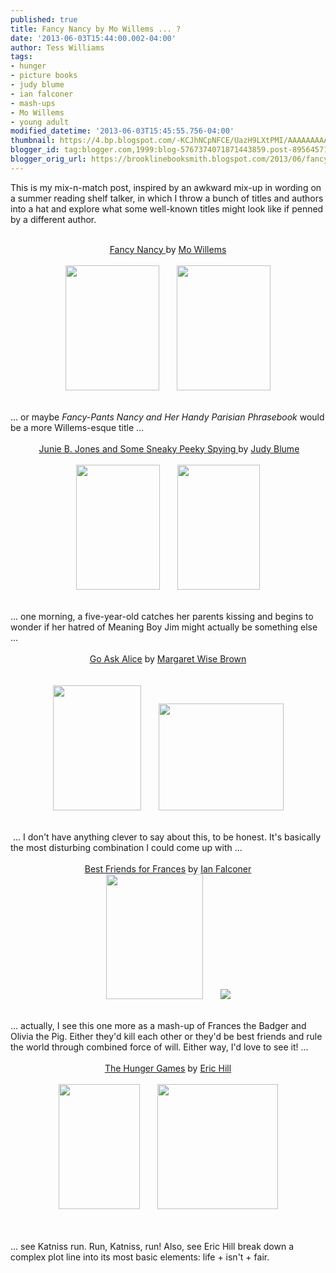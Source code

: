 ```yaml
---
published: true
title: Fancy Nancy by Mo Willems ... ?
date: '2013-06-03T15:44:00.002-04:00'
author: Tess Williams
tags:
- hunger
- picture books
- judy blume
- ian falconer
- mash-ups
- Mo Willems
- young adult
modified_datetime: '2013-06-03T15:45:55.756-04:00'
thumbnail: https://4.bp.blogspot.com/-KCJhNCpNFCE/UazH9LXtPMI/AAAAAAAAAe8/P1cYxlN5oCk/s72-c/fancy+nancy.JPG
blogger_id: tag:blogger.com,1999:blog-5767374071871443859.post-895645719304741132
blogger_orig_url: https://brooklinebooksmith.blogspot.com/2013/06/fancy-nancy-by-mo-willems.html
---
```


This is my mix-n-match post, inspired by an awkward mix-up in wording on a summer reading shelf talker, in which I throw a bunch of titles and authors into a hat and explore what some well-known titles might look like if penned by a different author.<br /><br /><div style="text-align: center;"><a href="https://www.brooklinebooksmith-shop.com/book/9780060542092"><u>Fancy Nancy</u>&nbsp;</a>by&nbsp;<a href="https://www.brooklinebooksmith-shop.com/book/9781423174912">Mo Willems</a></div><br /><div class="separator" style="clear: both; text-align: center;"><a href="https://4.bp.blogspot.com/-KCJhNCpNFCE/UazH9LXtPMI/AAAAAAAAAe8/P1cYxlN5oCk/s1600/fancy+nancy.JPG" imageanchor="1" style="margin-left: 1em; margin-right: 1em;"><img border="0" height="200" src="https://4.bp.blogspot.com/-KCJhNCpNFCE/UazH9LXtPMI/AAAAAAAAAe8/P1cYxlN5oCk/s1600/fancy+nancy.JPG" width="150" /></a><a href="https://4.bp.blogspot.com/-gFKmbKJFmdg/UazH8TeY1tI/AAAAAAAAAe0/RADL-kjPPEc/s1600/willems.JPG" imageanchor="1" style="margin-left: 1em; margin-right: 1em;"><img border="0" height="200" src="https://4.bp.blogspot.com/-gFKmbKJFmdg/UazH8TeY1tI/AAAAAAAAAe0/RADL-kjPPEc/s1600/willems.JPG" width="150" /></a></div><br /><div style="text-align: center;"><br /></div>... or maybe <i>Fancy-Pants</i>&nbsp;<i>Nancy and Her Handy Parisian Phrasebook</i>&nbsp;would be a more Willems-esque title ...<br /><br /><div style="text-align: center;">&nbsp;<u><a href="https://www.brooklinebooksmith-shop.com/book/9780679851011">Junie B. Jones and Some Sneaky Peeky Spying</a>&nbsp;</u>by&nbsp;<a href="https://www.brooklinebooksmith-shop.com/book/9780385739863">Judy Blume</a></div><br /><div class="separator" style="clear: both; text-align: center;"><a href="https://3.bp.blogspot.com/-S97soYPjcdo/UazJgcJWYmI/AAAAAAAAAfI/_iheSh2QuHk/s1600/junie+b.jpg" imageanchor="1" style="margin-left: 1em; margin-right: 1em;"><img border="0" height="200" src="https://3.bp.blogspot.com/-S97soYPjcdo/UazJgcJWYmI/AAAAAAAAAfI/_iheSh2QuHk/s1600/junie+b.jpg" width="134" /></a><a href="https://3.bp.blogspot.com/-2pPYNdp20RY/UazJhb9XuWI/AAAAAAAAAfQ/pE4xAHabYAE/s1600/judy+blume.jpg" imageanchor="1" style="margin-left: 1em; margin-right: 1em;"><img border="0" height="200" src="https://3.bp.blogspot.com/-2pPYNdp20RY/UazJhb9XuWI/AAAAAAAAAfQ/pE4xAHabYAE/s1600/judy+blume.jpg" width="132" /></a></div><br /><div style="text-align: center;"><br /></div>... one morning, a five-year-old catches her parents kissing and begins to wonder if her hatred of Meaning Boy Jim might actually be something else ...<br /><br /><div style="text-align: center;"><u><a href="https://www.brooklinebooksmith-shop.com/book/9781416914631">Go Ask Alice</a></u>&nbsp;by&nbsp;<a href="https://www.brooklinebooksmith-shop.com/book/9780064430173">Margaret Wise Brown</a></div><br /><br /><div class="separator" style="clear: both; text-align: center;"><a href="https://3.bp.blogspot.com/-2gK8rO2Wwus/UazqVOSsgWI/AAAAAAAAAfo/Y9vMOhG6mZM/s1600/go+ask+alice.jpg" imageanchor="1" style="margin-left: 1em; margin-right: 1em;"><img border="0" height="200" src="https://3.bp.blogspot.com/-2gK8rO2Wwus/UazqVOSsgWI/AAAAAAAAAfo/Y9vMOhG6mZM/s200/go+ask+alice.jpg" width="141" /></a><a href="https://4.bp.blogspot.com/-uVn5TR9IOBw/UazqURvAxEI/AAAAAAAAAfg/yDORJgRU458/s1600/mwbrown.jpg" imageanchor="1" style="margin-left: 1em; margin-right: 1em;"><img border="0" height="171" src="https://4.bp.blogspot.com/-uVn5TR9IOBw/UazqURvAxEI/AAAAAAAAAfg/yDORJgRU458/s200/mwbrown.jpg" width="200" /></a></div><div style="text-align: center;"><span style="text-decoration: underline;"><br /></span></div><div style="text-align: center;"><br /></div>&nbsp;... I don't have anything clever to say about this, to be honest. It's basically the most disturbing combination I could come up with ...<br /><br /><div style="text-align: center;"><u>B<a href="https://www.brooklinebooksmith-shop.com/book/9780060838034">est Friends for Frances</a></u>&nbsp;by&nbsp;<a href="https://www.brooklinebooksmith-shop.com/book/9780689829536">Ian Falconer</a></div><div class="separator" style="clear: both; text-align: center;"><a href="https://3.bp.blogspot.com/-tKjT75FoOBM/Uazr549HBWI/AAAAAAAAAf8/ivlKFVIFCpU/s1600/bestfriendsforfrances.jpg" imageanchor="1" style="margin-left: 1em; margin-right: 1em;"><img border="0" height="200" src="https://3.bp.blogspot.com/-tKjT75FoOBM/Uazr549HBWI/AAAAAAAAAf8/ivlKFVIFCpU/s200/bestfriendsforfrances.jpg" width="155" /></a><a href="https://4.bp.blogspot.com/-zOiVnh-xaEM/UazwRgnVqQI/AAAAAAAAAgc/cIpJ_oVwRrA/s1600/olivia.jpg" imageanchor="1" style="margin-left: 1em; margin-right: 1em;"><img border="0" src="https://4.bp.blogspot.com/-zOiVnh-xaEM/UazwRgnVqQI/AAAAAAAAAgc/cIpJ_oVwRrA/s1600/olivia.jpg" /></a></div><br /><div style="text-align: center;"><u><br /></u></div><div style="text-align: left;">... actually, I see this one more as a mash-up of Frances the Badger and Olivia the Pig. Either they'd kill each other or they'd be best friends and rule the world through combined force of will. Either way, I'd love to see it! ...&nbsp;</div><div style="text-align: left;"><br /></div><div style="text-align: center;"><u><a href="https://www.brooklinebooksmith-shop.com/book/9780439023528">The Hunger Games</a></u>&nbsp;by&nbsp;<a href="https://www.brooklinebooksmith-shop.com/book/9780399240461">Eric Hill</a></div><br /><div class="separator" style="clear: both; text-align: center;"><a href="https://4.bp.blogspot.com/-qoHZzLwTuLc/Uazu8BFfAHI/AAAAAAAAAgI/9iLaODRmhfs/s1600/hunger+games.jpg" imageanchor="1" style="margin-left: 1em; margin-right: 1em;"><img border="0" height="200" src="https://4.bp.blogspot.com/-qoHZzLwTuLc/Uazu8BFfAHI/AAAAAAAAAgI/9iLaODRmhfs/s200/hunger+games.jpg" width="130" /></a><a href="https://4.bp.blogspot.com/-unxUV25U1QQ/Uazu-DbQr_I/AAAAAAAAAgQ/QcWuKNK6zR8/s1600/where's+spot.jpg" imageanchor="1" style="margin-left: 1em; margin-right: 1em;"><img border="0" height="200" src="https://4.bp.blogspot.com/-unxUV25U1QQ/Uazu-DbQr_I/AAAAAAAAAgQ/QcWuKNK6zR8/s200/where's+spot.jpg" width="193" /></a></div><br /><div style="text-align: center;"><br /></div><div style="text-align: center;"><br /></div>... see Katniss run. Run, Katniss, run! Also, see Eric Hill break down a complex plot line into its most basic elements: life + isn't + fair.